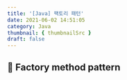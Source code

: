```yaml
---
title: '[Java] 팩토리 패턴'
date: 2021-06-02 14:51:05
category: Java
thumbnail: { thumbnailSrc }
draft: false
---
```

## 🌟 Factory method pattern